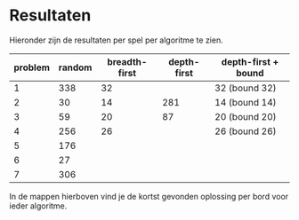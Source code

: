 # Resultaten

Hieronder zijn de resultaten per spel per algoritme te zien.

| problem  | random | breadth-first | depth-first | depth-first + bound
| ------------- | ------------- | ------------- | ------------- | ------------- |
| 1  | 338  |   32  |       | 32 (bound 32) |
| 2  | 30  |    14  | 281 | 14 (bound 14) |
| 3  | 59  |   20 |  87 | 20 (bound 20) |
| 4  | 256  |   26  |       | 26 (bound 26) |
| 5  | 176  |     |       |
| 6  | 27  |     |       |
| 7 | 306 | |       |


In de mappen hierboven vind je de kortst gevonden oplossing per bord voor ieder algoritme.
